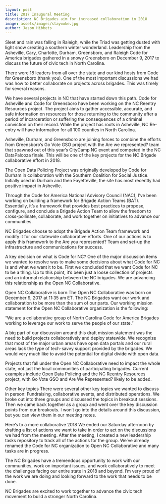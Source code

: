 ```yaml
---
layout: post
title: 2017 Inaugural Meeting
description: NC Brigades aim for increased collaboration in 2018
image: assets/images/staywoke.jpg
author: Jason Hibbets
---
```


Sleet and rain was falling in Raleigh, while the Triad was getting dusted with light snow creating a southern winter wonderland. Leadership from the Asheville, Cary, Charlotte, Durham, Greensboro, and Raleigh Code for America brigades gathered in a snowy Greensboro on December 9, 2017 to discuss the future of civic tech in North Carolina.



There were 18 leaders from all over the state and our kind hosts from Code for Greensboro (thank you). One of the most important discussions we had was how to better collaborate on projects across brigades. This was timely for several reasons.

We have several projects in NC that have started down this path. Code for Asheville and Code for Greensboro have been working on the NC Reentry Resources project. The project aims to gather accessible, accurate, and safe information on resources for those returning to the community after a period of incarceration or suffering the consequences of a criminal conviction on their record. While the project has roots in Asheville, NC Re-entry will have information for all 100 counties in North Carolina.

Asheville, Durham, and Greensboro are joining forces to combine the efforts from Greensboro’s Go Vote GSO project with the Are we represented? team that spawned out of this year’s CityCamp NC event and competed in the NC DataPalooza finale. This will be one of the key projects for the NC Brigade collaborative effort in 2018.

The Open Data Policing Project was originally developed by Code for Durham in collaboration with the Southern Coalition for Social Justice.  Initially used in Durham and then Fayetteville, the site has most recently had positive impact in Asheville.

Through the Code for America National Advisory Council (NAC), I’ve been working on building a framework for Brigade Action Teams (BAT). Essentially, it’s a framework that provides best practices to propose, configure, and conclude a Brigade Action Team to allow the freedom to cross-pollinate, collaborate, and work together on initiatives to advance our communities.

NC Brigades choose to adopt the Brigade Action Team framework and modify it for our statewide collaborative efforts. One of our actions is to apply this framework to the Are you represented? Team and set-up the infrastructure and communications for success.

A key decision on what is Code for NC?
One of the major discussion items we wanted to resolve was to make some decisions about what Code for NC is and what we want it to be. First we concluded that we want Code for NC to be a thing. Up to this point, it’s been just a loose collection of projects and an informal relationship between the NC brigades. We are advancing this relationship as the Open NC Collaborative.

Open NC Collaborative is born
The Open NC Collaborative was born on December 9, 2017 at 11:35 am ET. The NC Brigades want our work and collaboration to be more than the sum of our parts. Our working mission statement for the Open NC Collaborative organization is the following:

“We are a collaborative group of North Carolina Code for America Brigades working to leverage our work to serve the people of our state.”

A big part of our discussion around this draft mission statement was the need to build projects collaboratively and deploy statewide. We recognize that most of the major urban areas have open data portals and our rural areas lack the type of tech-savvy support provided by the brigades. We would very much like to avoid the potential for digital divide with open data.

Projects that fall under the Open NC Collaborative need to impact the whole state, not just the local communities of participating brigades. Current examples include Open Data Policing and the NC Reentry Resources project, with Go Vote GSO and Are We Represented? likely to be added.

Other key topics
There were several other key topics we wanted to discuss in person: Fundraising, collaborative events, and distributed operations. We broke out into three groups and discussed the topics in breakout sessions. Then we came back together as a group and went over the key discussion points from our breakouts. I won’t go into the details around this discussion, but you can view them in our meeting notes.

Here’s to a more collaborative 2018
We ended our Saturday afternoon by drafting a list of actions we want to take in order to act on the discussions we had from the meeting. After the meeting, I created a new leadership tasks repository to track all of the actions for the group. We’ve already renamed the Code for NC organization to Open NC Collaborative and many tasks are in progress.

The NC Brigades have a tremendous opportunity to work with our communities, work on important issues, and work collaboratively to meet the challenges facing our entire state in 2018 and beyond. I’m very proud of the work we are doing and looking forward to the work that needs to be done.

NC Brigades are excited to work together to advance the civic tech movement to build a stronger North Carolina.

